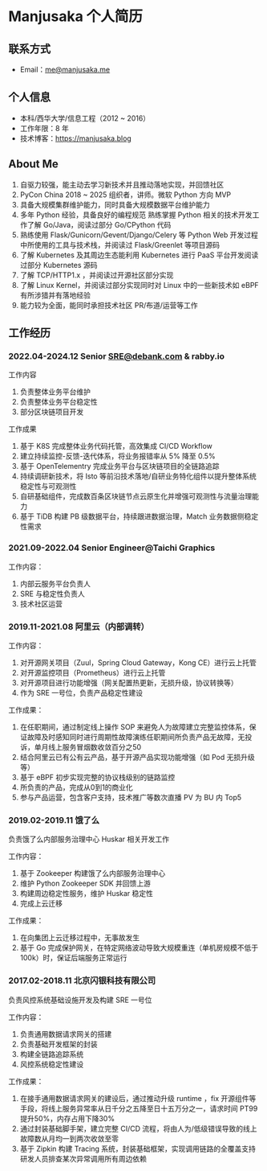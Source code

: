 # Manjusaka 个人简历

## 联系方式

* Email：me@manjusaka.me

## 个人信息

* 本科/西华大学/信息工程（2012 ~ 2016）
* 工作年限：8 年
* 技术博客：<https://manjusaka.blog>

## About Me

1. 自驱力较强，能主动去学习新技术并且推动落地实现，并回馈社区
2. PyCon China 2018 ~ 2025 组织者，讲师。微软 Python 方向 MVP
3. 具备大规模集群维护能力，同时具备大规模数据平台维护能力
4. 多年 Python 经验，具备良好的编程规范 熟练掌握 Python 相关的技术开发工作了解 Go/Java，阅读过部分 Go/CPython 代码
5. 熟练使用 Flask/Gunicorn/Gevent/Django/Celery 等 Python Web 开发过程中所使用的工具与技术栈，并阅读过 Flask/Greenlet 等项目源码
6. 了解 Kubernetes 及其周边生态能利用 Kubernetes 进行 PaaS 平台开发阅读过部分 Kubernetes 源码
7. 了解 TCP/HTTP1.x ，并阅读过开源社区部分实现
8. 了解 Linux Kernel，并阅读过部分实现同时对 Linux 中的一些新技术如 eBPF 有所涉猎并有落地经验  
9. 能力较为全面，能同时承担技术社区 PR/布道/运营等工作

## 工作经历

### 2022.04-2024.12  Senior SRE@debank.com & rabby.io

工作内容

1. 负责整体业务平台维护
2. 负责整体业务平台稳定性
3. 部分区块链项目开发

工作成果

1. 基于 K8S 完成整体业务代码托管，高效集成 CI/CD Workflow
2. 建立持续监控-反馈-迭代体系，将业务报错率从 5% 降至 0.5%
3. 基于 OpenTelementry 完成业务平台与区块链项目的全链路追踪
4. 持续调研新技术，将 Isto 等前沿技术落地/自研业务特化组件以提升整体系统稳定性与可观测性
5. 自研基础组件，完成数百条区块链节点云原生化并增强可观测性与流量治理能力
6. 基于 TiDB 构建 PB 级数据平台，持续跟进数据治理，Match 业务数据侧稳定性需求

### 2021.09-2022.04 Senior Engineer@Taichi Graphics

工作内容：

1. 内部云服务平台负责人
2. SRE 与稳定性负责人
3. 技术社区运营

### 2019.11-2021.08 阿里云（内部调转）

工作内容：

1. 对开源网关项目（Zuul，Spring Cloud Gateway，Kong CE）进行云上托管
2. 对开源监控项目（Prometheus）进行云上托管
3. 对开源项目进行功能增强（网关配置热更新，无损升级，协议转换等）
4. 作为 SRE 一号位，负责产品稳定性建设

工作成果：

1. 在任职期间，通过制定线上操作 SOP 来避免人为故障建立完整监控体系，保证故障及时感知同时进行周期性故障演练任职期间所负责产品无故障，无投诉，单月线上服务冒烟数收敛百分之50
2. 结合阿里云已有公有云产品，基于开源产品实现功能增强（如 Pod 无损升级等）
3. 基于 eBPF 初步实现完整的协议栈级别的链路监控
4. 所负责的产品，完成从0到1的商业化
5. 参与产品运营，包含客户支持，技术推广等数次直播 PV 为 BU 内 Top5

### 2019.02-2019.11 饿了么

负责饿了么内部服务治理中心 Huskar 相关开发工作

工作内容：

1. 基于 Zookeeper 构建饿了么内部服务治理中心
2. 维护 Python Zookeeper SDK 并回馈上游
3. 构建周边稳定性服务，维护 Huskar 稳定性
4. 完成上云迁移

工作成果：

1. 在向集团上云迁移过程中，无事故发生
2. 基于 Go 完成保护网关，在特定网络波动导致大规模重连（单机房规模不低于 100k）时，保证后端服务正常运行

### 2017.02-2018.11 北京闪银科技有限公司

负责风控系统基础设施开发及构建 SRE 一号位

工作内容：

1. 负责通用数据请求网关的搭建
2. 负责基础开发框架的封装
3. 构建全链路追踪系统
4. 风控系统稳定性建设

工作成果：

1. 在接手通用数据请求网关的建设后，通过推动升级 runtime ，fix 开源组件等手段，将线上服务异常率从日千分之五降至日十五万分之一，请求时间 PT99 提升50%，内存占用下降30%
2. 通过封装基础脚手架，建立完整 CI/CD 流程，将由人为/低级错误导致的线上故障数从月均一到两次收敛至零
3. 基于 Zipkin 构建 Tracing 系统，封装基础框架，实现调用链路的全覆盖支持研发人员排查某次异常调用所有周边依赖
